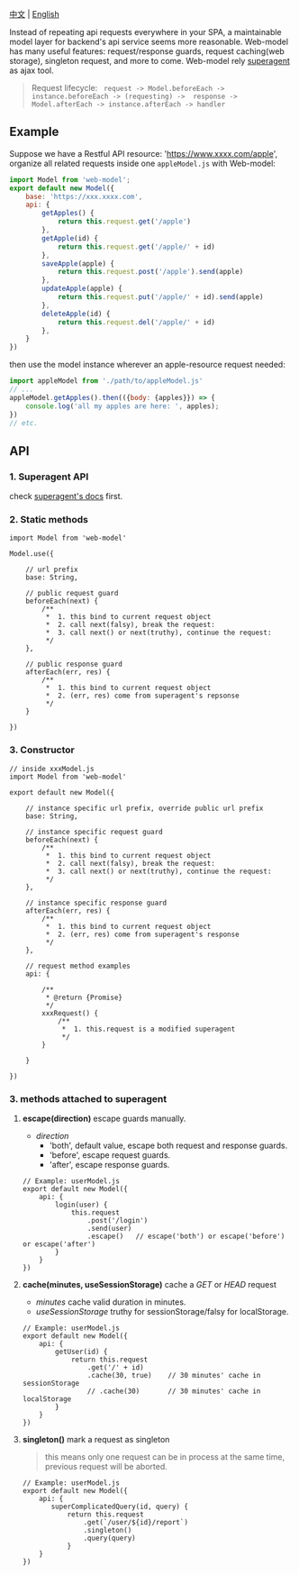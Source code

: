 [中文](https://naeemo.github.io/web-model/zh-CN.html) | [English](https://naeemo.github.io/web-model/)

Instead of repeating api requests everywhere in your SPA, a maintainable model layer for backend's api service seems more reasonable. 
Web-model has many useful features: request/response guards, request caching(web storage), singleton request, and more to come.
Web-model rely [superagent](https://github.com/visionmedia/superagent) as ajax tool.

> Request lifecycle: 
    ``` 
    request -> Model.beforeEach -> instance.beforeEach
    -> (requesting) -> 
    response -> Model.afterEach -> instance.afterEach -> handler 
    ```

## Example
Suppose we have a Restful API resource: 'https://www.xxxx.com/apple', organize all related requests inside one `appleModel.js` with Web-model:
```javascript
import Model from 'web-model';
export default new Model({
    base: 'https://xxx.xxxx.com',
    api: {
        getApples() {
            return this.request.get('/apple')
        },
        getApple(id) {
            return this.request.get('/apple/' + id)
        },
        saveApple(apple) {
            return this.request.post('/apple').send(apple)
        },
        updateApple(apple) {
            return this.request.put('/apple/' + id).send(apple)
        },
        deleteApple(id) {
            return this.request.del('/apple/' + id)
        },
    }
})
```
then use the model instance wherever an apple-resource request needed:
```javascript
import appleModel from './path/to/appleModel.js'
// ...
appleModel.getApples().then(({body: {apples}}) => {
    console.log('all my apples are here: ', apples);
})
// etc.
````

## API

### 1. Superagent API

check [superagent's docs](http://visionmedia.github.io/superagent/) first.

### 2. Static methods

```
import Model from 'web-model'

Model.use({

    // url prefix
    base: String,
    
    // public request guard
    beforeEach(next) {
        /**
         *  1. this bind to current request object
         *  2. call next(falsy), break the request:
         *  3. call next() or next(truthy), continue the request:
         */
    },
    
    // public response guard
    afterEach(err, res) {
        /**
         *  1. this bind to current request object
         *  2. (err, res) come from superagent's repsonse
         */
    }
    
})
```

### 3. Constructor

```
// inside xxxModel.js
import Model from 'web-model'

export default new Model({

    // instance specific url prefix, override public url prefix
    base: String,
    
    // instance specific request guard
    beforeEach(next) {
        /**
         *  1. this bind to current request object
         *  2. call next(falsy), break the request:
         *  3. call next() or next(truthy), continue the request:
         */
    },
    
    // instance specific response guard
    afterEach(err, res) {
        /**
         *  1. this bind to current request object
         *  2. (err, res) come from superagent's response
         */
    },
    
    // request method examples
    api: {
        
        /**
         * @return {Promise}
         */
        xxxRequest() {
            /**
             *  1. this.request is a modified superagent
             */
        }
   
    }
    
})
```

### 3. methods attached to superagent

1. __escape(direction)__ escape guards manually.

    - _direction_
        - 'both', default value, escape both request and response guards.
        - 'before', escape request guards.
        - 'after', escape response guards.
    
    ```
    // Example: userModel.js
    export default new Model({
        api: {
            login(user) {
                this.request
                    .post('/login')
                    .send(user)
                    .escape()   // escape('both') or escape('before') or escape('after')
            }
        }
    })
    ```

2. __cache(minutes, useSessionStorage)__ cache a _GET_ or _HEAD_ request

    - _minutes_ cache valid duration in minutes.
    - _useSessionStorage_ truthy for sessionStorage/falsy for localStorage.
    
    ```
    // Example: userModel.js
    export default new Model({
        api: {
            getUser(id) {
                return this.request
                    .get('/' + id)      
                    .cache(30, true)    // 30 minutes' cache in sessionStorage
                    // .cache(30)       // 30 minutes' cache in localStorage
            }
        }
    })
    ```

3. __singleton()__ mark a request as singleton

    > this means only one request can be in process at the same time, 
    previous request will be aborted.

    ```
    // Example: userModel.js
    export default new Model({
        api: {
           superComplicatedQuery(id, query) {
               return this.request
                   .get(`/user/${id}/report`)
                   .singleton()
                   .query(query)
               }
        }
    })
    ```
